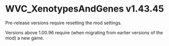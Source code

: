 # WVC_XenotypesAndGenes v1.43.45
 
Pre-release versions require resetting the mod settings.

Versions above 1.00.96 require (when migrating from earlier versions of the mod) a new game.
